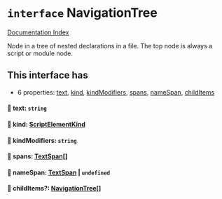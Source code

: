 # `interface` NavigationTree

[Documentation Index](../README.md)

Node in a tree of nested declarations in a file.
The top node is always a script or module node.

## This interface has

- 6 properties:
[text](#-text-string),
[kind](#-kind-scriptelementkind),
[kindModifiers](#-kindmodifiers-string),
[spans](#-spans-textspan),
[nameSpan](#-namespan-textspan--undefined),
[childItems](#-childitems-navigationtree)


#### 📄 text: `string`



#### 📄 kind: [ScriptElementKind](../private.enum.ScriptElementKind/README.md)



#### 📄 kindModifiers: `string`



#### 📄 spans: [TextSpan](../private.interface.TextSpan/README.md)\[]



#### 📄 nameSpan: [TextSpan](../private.interface.TextSpan/README.md) | `undefined`



#### 📄 childItems?: [NavigationTree](../private.interface.NavigationTree/README.md)\[]



